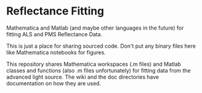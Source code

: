 # Reflectance Fitting

Mathematica and Matlab (and maybe other languages in the future) for fitting ALS and PMS Reflectance Data.

This is just a place for sharing sourced code. Don't put any binary files here like Mathematica notebooks for figures.

This repository shares Mathematica workspaces (.m files) and Matlab classes and functions (also .m files unfortunately) for fitting data from the advanced light source. The wiki
and the doc directories have documentation on how they are used.
